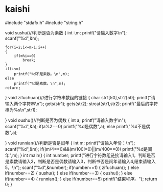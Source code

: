 # kaishi
#include "stdafx.h"
#include "string.h"

void sushu()//判断是否为素数
{
	int i,m;
	printf("请输入数字\n");
	scanf("%d",&m);
	
	for(i=2;i<=m-1;i++)
	{
		if(m%i==0)
			break;
	}
	if(i<m)
		printf("%d不是素数。\n",m);
	else
		printf("%d是素数。\n",m);
	return;
}
void zifuchuan()//进行字符串数组的链接
{
	char str1[50],str2[50];
	printf("请输入两个字符串\n");
	gets(str1);
	gets(str2);
	strcat(str1,str2);
	printf("最后的字符串为%s\n",str1);
	
}
void oushu()//判断是否为偶数
{
	int a;
	printf("请输入数字\n");
	scanf("%d",&a);
	if(a%2==0)
		printf("%d是偶数",a);
	else
		printf("%d不是偶数",a);


}
void runnian()//判断是否是闰年
{
	int m;
	printf("请输入年份：\n");
	scanf("%d",&m);
	if((m/4==0)&&(m/100!=0)||(m/400==0))
		printf("%d是闰年",m);
}
int main()
{
	int number;
	printf("进行字符数组链接请输入1，判断是否是素数请输入2，判断是否是偶数请输入3，判断书否是闰年请输入4,结束请输入5。\n");
	scanf("%d",&number);
	if(number==1)
	{
		zifuchuan();
	}
	else
		if(number==2)
		{
			sushu();
		}
		else
			if(number==3)
			{
				oushu();
			}
			else
				if(number==4)
				{
					runnian();
				}
				else
					if(number==5)
						printf("结束程序。");
	return 0;
}
